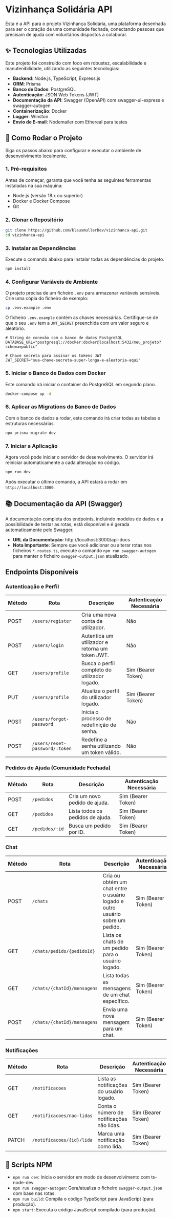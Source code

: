 # Vizinhança Solidária API

Esta é a API para o projeto Vizinhança Solidária, uma plataforma desenhada para ser o coração de uma comunidade fechada, conectando pessoas que precisam de ajuda com voluntários dispostos a colaborar.

## ✨ Tecnologias Utilizadas

Este projeto foi construído com foco em robustez, escalabilidade e manutenibilidade, utilizando as seguintes tecnologias:

- **Backend**: Node.js, TypeScript, Express.js
- **ORM**: Prisma
- **Banco de Dados**: PostgreSQL
- **Autenticação**: JSON Web Tokens (JWT)
- **Documentação da API**: Swagger (OpenAPI) com swagger-ui-express e swagger-autogen
- **Containerização**: Docker
- **Logger**: Winston
- **Envio de E-mail**: Nodemailer com Ethereal para testes

## 🚀 Como Rodar o Projeto

Siga os passos abaixo para configurar e executar o ambiente de desenvolvimento localmente.

### 1. Pré-requisitos

Antes de começar, garanta que você tenha as seguintes ferramentas instaladas na sua máquina:

- Node.js (versão 18.x ou superior)
- Docker e Docker Compose
- Git

### 2. Clonar o Repositório

```bash
git clone https://github.com/klausmullerDev/vizinhanca-api.git
cd vizinhanca-api
```

### 3. Instalar as Dependências

Execute o comando abaixo para instalar todas as dependências do projeto.

```bash
npm install
```

### 4. Configurar Variáveis de Ambiente

O projeto precisa de um ficheiro `.env` para armazenar variáveis sensíveis. Crie uma cópia do ficheiro de exemplo:

```bash
cp .env.example .env
```

O ficheiro `.env.example` contém as chaves necessárias. Certifique-se de que o seu `.env` tem a `JWT_SECRET` preenchida com um valor seguro e aleatório.

```env
# String de conexão com o banco de dados PostgreSQL
DATABASE_URL="postgresql://docker:docker@localhost:5432/meu_projeto?schema=public"

# Chave secreta para assinar os tokens JWT
JWT_SECRET="sua-chave-secreta-super-longa-e-aleatoria-aqui"
```

### 5. Iniciar o Banco de Dados com Docker

Este comando irá iniciar o container do PostgreSQL em segundo plano.

```bash
docker-compose up -d
```

### 6. Aplicar as Migrations do Banco de Dados

Com o banco de dados a rodar, este comando irá criar todas as tabelas e estruturas necessárias.

```bash
npx prisma migrate dev
```

### 7. Iniciar a Aplicação

Agora você pode iniciar o servidor de desenvolvimento. O servidor irá reiniciar automaticamente a cada alteração no código.

```bash
npm run dev
```

Após executar o último comando, a API estará a rodar em `http://localhost:3000`.

## 📚 Documentação da API (Swagger)

A documentação completa dos endpoints, incluindo modelos de dados e a possibilidade de testar as rotas, está disponível e é gerada automaticamente pelo Swagger.

- **URL da Documentação**: http://localhost:3000/api-docs
- **Nota Importante**: Sempre que você adicionar ou alterar rotas nos ficheiros `*.routes.ts`, execute o comando `npm run swagger-autogen` para manter o ficheiro `swagger-output.json` atualizado.

## Endpoints Disponíveis

### Autenticação e Perfil

| Método | Rota | Descrição | Autenticação Necessária |
|--------|------|-----------|-------------------------|
| POST | `/users/register` | Cria uma nova conta de utilizador. | Não |
| POST | `/users/login` | Autentica um utilizador e retorna um token JWT. | Não |
| GET | `/users/profile` | Busca o perfil completo do utilizador logado. | Sim (Bearer Token) |
| PUT | `/users/profile` | Atualiza o perfil do utilizador logado. | Sim (Bearer Token) |
| POST | `/users/forgot-password` | Inicia o processo de redefinição de senha. | Não |
| POST | `/users/reset-password/:token` | Redefine a senha utilizando um token válido. | Não |

### Pedidos de Ajuda (Comunidade Fechada)

| Método | Rota | Descrição | Autenticação Necessária |
|--------|------|-----------|-------------------------|
| POST | `/pedidos` | Cria um novo pedido de ajuda. | Sim (Bearer Token) |
| GET | `/pedidos` | Lista todos os pedidos de ajuda. | Sim (Bearer Token) |
| GET | `/pedidos/:id` | Busca um pedido por ID. | Sim (Bearer Token) |

### Chat

| Método | Rota | Descrição | Autenticação Necessária |
|--------|------|-----------|-------------------------|
| POST | `/chats` | Cria ou obtém um chat entre o usuário logado e outro usuário sobre um pedido. | Sim (Bearer Token) |
| GET | `/chats/pedido/{pedidoId}` | Lista os chats de um pedido para o usuário logado. | Sim (Bearer Token) |
| GET | `/chats/{chatId}/mensagens` | Lista todas as mensagens de um chat específico. | Sim (Bearer Token) |
| POST | `/chats/{chatId}/mensagens` | Envia uma nova mensagem para um chat. | Sim (Bearer Token) |

### Notificações

| Método | Rota | Descrição | Autenticação Necessária |
|--------|------|-----------|-------------------------|
| GET | `/notificacoes` | Lista as notificações do usuário logado. | Sim (Bearer Token) |
| GET | `/notificacoes/nao-lidas` | Conta o número de notificações não lidas. | Sim (Bearer Token) |
| PATCH | `/notificacoes/{id}/lida` | Marca uma notificação como lida. | Sim (Bearer Token) |

## 📜 Scripts NPM

- `npm run dev`: Inicia o servidor em modo de desenvolvimento com ts-node-dev.
- `npm run swagger-autogen`: Gera/atualiza o ficheiro `swagger-output.json` com base nas rotas.
- `npm run build`: Compila o código TypeScript para JavaScript (para produção).
- `npm start`: Executa o código JavaScript compilado (para produção).